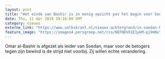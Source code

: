 ```yaml
---
layout: post
title: "Het einde van Bashir is in menig opzicht pas het begin voor Soedan"
date: Thu, 11 Apr 2019 19:16:00 GMT
category: nieuws
externe_link: "https://www.volkskrant.nl/nieuws-achtergrond/in-soedan-heerst-vooral-scepsis-na-het-afzetten-van-president-bashir-door-leger~b2118bcf/"
feature_image: "https://images4.persgroep.net/rcs/NEFNDVX1E1ykM-pj9mNxYdDYoQA/diocontent/145300436/_focus/0.5/0.5/_fill/320/320?appId=93a17a8fd81db0de025c8abd1cca1279&quality=0.85"
---
```


Omar al-Bashir is afgezet als leider van Soedan, maar voor de betogers tegen zijn bewind is de strijd niet voorbij. Zij willen echte verandering.
